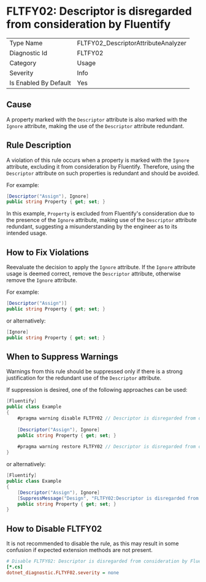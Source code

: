 # FLTFY02: Descriptor is disregarded from consideration by Fluentify

<table>
<tr>
  <td>Type Name</td>
  <td>FLTFY02_DescriptorAttributeAnalyzer</td>
</tr>
<tr>
  <td>Diagnostic Id</td>
  <td>FLTFY02</td>
</tr>
<tr>
  <td>Category</td>
  <td>Usage</td>
</tr>
<tr>
  <td>Severity</td>
  <td>Info</td>
</tr>
<tr>
  <td>Is Enabled By Default</td>
  <td>Yes</td>
</tr>
</table>

## Cause

A property marked with the `Descriptor` attribute is also marked with the `Ignore` attribute, making the use of the `Descriptor` attribute redundant.

## Rule Description

A violation of this rule occurs when a property is marked with the `Ignore` attribute,  excluding it from consideration by Fluentify. Therefore, using the `Descriptor` attribute on such properties is redundant and should be avoided.

For example:

```csharp
[Descriptor("Assign"), Ignore]
public string Property { get; set; }
```

In this example, `Property` is excluded from Fluentify's consideration due to the presence of the `Ignore` attribute, making use of the `Descriptor` attribute redundant, suggesting a misunderstanding by the engineer as to its intended usage.

## How to Fix Violations

Reevaluate the decision to apply the `Ignore` attribute. If the `Ignore` attribute usage is deemed correct, remove the `Descriptor` attribute, otherwise remove the `Ignore` attribute.

For example:

```csharp
[Descriptor("Assign")]
public string Property { get; set; }
```
or alternatively:

```csharp
[Ignore]
public string Property { get; set; }
```

## When to Suppress Warnings

Warnings from this rule should be suppressed only if there is a strong justification for the redundant use of the `Descriptor` attribute.

If suppression is desired, one of the following approaches can be used:

```csharp
[Fluentify]
public class Example
{
    #pragma warning disable FLTFY02 // Descriptor is disregarded from consideration by Fluentify
    
    [Descriptor("Assign"), Ignore]
    public string Property { get; set; }
    
    #pragma warning restore FLTFY02 // Descriptor is disregarded from consideration by Fluentify
}
```

or alternatively:

```csharp
[Fluentify]
public class Example
{
    [Descriptor("Assign"), Ignore]
    [SuppressMessage("Design", "FLTFY02:Descriptor is disregarded from consideration by Fluentify", Justification = "Explanation for suppression")]
    public string Property { get; set; }
}
```

## How to Disable FLTFY02

It is not recommended to disable the rule, as this may result in some confusion if expected extension methods are not present.

```ini
# Disable FLTFY02: Descriptor is disregarded from consideration by Fluentify
[*.cs]
dotnet_diagnostic.FLTYF02.severity = none
```